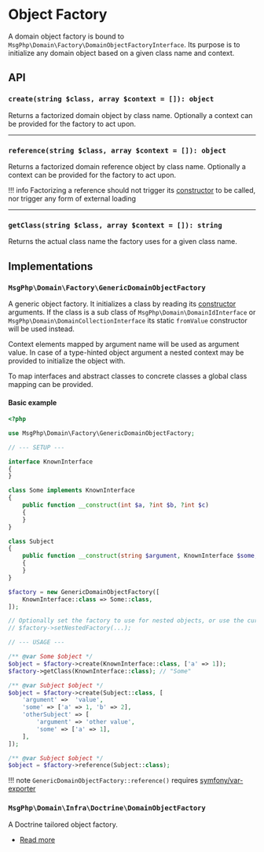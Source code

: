 # Object Factory

A domain object factory is bound to `MsgPhp\Domain\Factory\DomainObjectFactoryInterface`. Its purpose is to initialize
any domain object based on a given class name and context.

## API

### `create(string $class, array $context = []): object`

Returns a factorized domain object by class name. Optionally a context can be provided for the factory to act upon.

---

### `reference(string $class, array $context = []): object`

Returns a factorized domain reference object by class name. Optionally a context can be provided for the factory to act
upon.

!!! info
    Factorizing a reference should not trigger its [constructor] to be called, nor trigger any form of external loading

---

### `getClass(string $class, array $context = []): string`

Returns the actual class name the factory uses for a given class name.

## Implementations

### `MsgPhp\Domain\Factory\GenericDomainObjectFactory`

A generic object factory. It initializes a class by reading its [constructor] arguments. If the class is a sub class
of `MsgPhp\Domain\DomainIdInterface` or `MsgPhp\Domain\DomainCollectionInterface` its static `fromValue` constructor
will be used instead.

Context elements mapped by argument name will be used as argument value. In case of a type-hinted object argument a
nested context may be provided to initialize the object with.

To map interfaces and abstract classes to concrete classes a global class mapping can be provided.

#### Basic example

```php
<?php

use MsgPhp\Domain\Factory\GenericDomainObjectFactory;

// --- SETUP ---

interface KnownInterface
{
}

class Some implements KnownInterface
{
    public function __construct(int $a, ?int $b, ?int $c)
    {
    }
}

class Subject
{
    public function __construct(string $argument, KnownInterface $some, Subject $otherSubject = null)
    {
    }
}

$factory = new GenericDomainObjectFactory([
    KnownInterface::class => Some::class,
]);

// Optionally set the factory to use for nested objects, or use the current factory by default.
// $factory->setNestedFactory(...);

// --- USAGE ---

/** @var Some $object */
$object = $factory->create(KnownInterface::class, ['a' => 1]);
$factory->getClass(KnownInterface::class); // "Some"

/** @var Subject $object */
$object = $factory->create(Subject::class, [
    'argument' =>  'value',
    'some' => ['a' => 1, 'b' => 2],
    'otherSubject' => [
        'argument' => 'other value',
        'some' => ['a' => 1],
    ],
]);

/** @var Subject $object */
$object = $factory->reference(Subject::class);
```

!!! note
    `GenericDomainObjectFactory::reference()` requires [symfony/var-exporter]

### `MsgPhp\Domain\Infra\Doctrine\DomainObjectFactory`

A Doctrine tailored object factory.

- [Read more](../infrastructure/doctrine-orm.md#domain-object-factory)

[constructor]: https://secure.php.net/manual/en/language.oop5.decon.php#language.oop5.decon.constructor
[symfony/var-exporter]: https://packagist.org/packages/symfony/var-exporter
